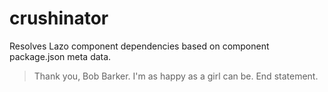 # crushinator
Resolves Lazo component dependencies based on component package.json meta data.

> Thank you, Bob Barker. I'm as happy as a girl can be. End statement.
